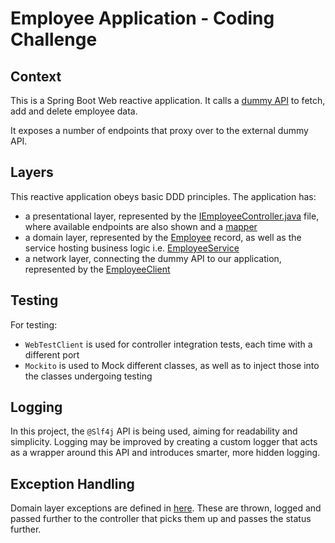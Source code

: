 # Employee Application - Coding Challenge

## Context
This is a Spring Boot Web reactive application. It calls a [dummy API](https://dummy.restapiexample.com/) to fetch,
add and delete employee data.

It exposes a number of endpoints that proxy over to the external dummy API.

## Layers
This reactive application obeys basic DDD principles. The application has:
- a presentational layer, represented by the
[IEmployeeController.java](src/main/java/com/example/rqchallenge/employees/rest/IEmployeeController.java) file, where
available endpoints are also shown and a 
[mapper](src/main/java/com/example/rqchallenge/employees/rest/mapper/EmployeeMapper.java)
- a domain layer, represented by the [Employee](src/main/java/com/example/rqchallenge/employees/domain/Employee.java)
record, as well as the service hosting business logic i.e. 
[EmployeeService](src/main/java/com/example/rqchallenge/employees/service/EmployeeService.java)
- a network layer, connecting the dummy API to our application, represented by the
[EmployeeClient](src/main/java/com/example/rqchallenge/employees/client/EmployeeClient.java)

## Testing
For testing:
- `WebTestClient` is used for controller integration tests, each time with a different port
- `Mockito` is used to Mock different classes, as well as to inject those into the classes undergoing testing

## Logging
In this project, the `@Slf4j` API is being used, aiming for readability and simplicity. Logging may be improved by
creating a custom logger that acts as a wrapper around this API and introduces smarter, more hidden logging.

## Exception Handling
Domain layer exceptions are defined in [here](src/main/java/com/example/rqchallenge/employees/exception). These are
thrown, logged and passed further to the controller that picks them up and passes the status further.

